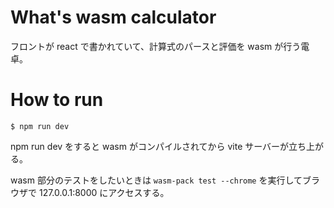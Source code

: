 # What's wasm calculator

フロントが react で書かれていて、計算式のパースと評価を wasm が行う電卓。

# How to run

```
$ npm run dev
```

npm run dev をすると wasm がコンパイルされてから vite サーバーが立ち上がる。

wasm 部分のテストをしたいときは `wasm-pack test --chrome` を実行してブラウザで 127.0.0.1:8000 にアクセスする。
